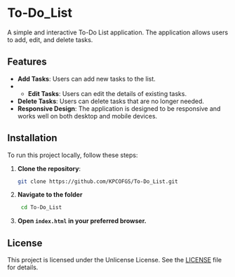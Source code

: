 # To-Do_List

A simple and interactive To-Do List application. The application allows users to add, edit, and delete tasks.

## Features

- **Add Tasks**: Users can add new tasks to the list.
- - **Edit Tasks**: Users can edit the details of existing tasks.
- **Delete Tasks**: Users can delete tasks that are no longer needed.
- **Responsive Design**: The application is designed to be responsive and works well on both desktop and mobile devices.

## Installation

To run this project locally, follow these steps:

1. **Clone the repository**:
   ```sh
   git clone https://github.com/KPCOFGS/To-Do_List.git
   ```
2. **Navigate to the folder**
   ```sh
    cd To-Do_List
   ```
3. **Open `index.html` in your preferred browser.**
## License
This project is licensed under the Unlicense License. See the [LICENSE](LICENSE) file for details.
